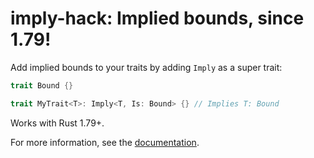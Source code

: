 # imply-hack: Implied bounds, since 1.79!

Add implied bounds to your traits by adding `Imply` as a super trait:

```rust
trait Bound {}

trait MyTrait<T>: Imply<T, Is: Bound> {} // Implies T: Bound
```

Works with Rust 1.79+.

For more information, see the [documentation](https://docs.rs/imply-hack).
